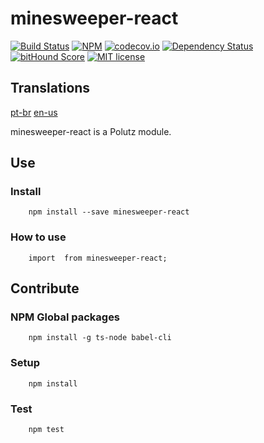 # minesweeper-react

[![Build Status](https://travis-ci.org/alanmarcell/minesweeper-react.svg)](https://travis-ci.org/alanmarcell/minesweeper-react)
[![NPM](https://img.shields.io/npm/v/minesweeper-react.svg)](https://www.npmjs.com/package/minesweeper-react)
[![codecov.io](http://codecov.io/github/alanmarcell/minesweeper-react/coverage.svg)](http://codecov.io/github/alanmarcell/minesweeper-react)
[![Dependency Status](https://gemnasium.com/alanmarcell/minesweeper-react.svg)](https://gemnasium.com/alanmarcell/minesweeper-react)
[![bitHound Score](https://www.bithound.io/github/gotwarlost/istanbul/badges/score.svg)](https://www.bithound.io/github/alanmarcell/minesweeper-react)
[![MIT license](http://img.shields.io/badge/license-MIT-brightgreen.svg)](http://opensource.org/licenses/MIT)

## Translations
[pt-br](https://github.com/alanmarcell/minesweeper-react/blob/master/README.pt-br.md)
[en-us](https://github.com/alanmarcell/minesweeper-react/blob/master/README.md)

minesweeper-react is a Polutz module.


## Use

### Install
```
    npm install --save minesweeper-react
```

### How to use
```
    import  from minesweeper-react;

```


## Contribute

### NPM Global packages
```
    npm install -g ts-node babel-cli
```

### Setup
```
    npm install   
```

### Test
```
    npm test
```
